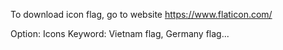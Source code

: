 To download icon flag, go to website
https://www.flaticon.com/

Option: Icons
Keyword: Vietnam flag, Germany flag...